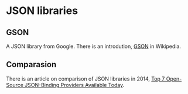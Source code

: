 # JSON libraries
## GSON
A JSON library from Google. There is an introdution, [GSON](https://en.wikipedia.org/wiki/Gson) in Wikipedia.

## Comparasion
There is an article on comparison of JSON libraries in 2014, [Top 7 Open-Source JSON-Binding Providers Available Today](https://www.developer.com/lang/jscript/top-7-open-source-json-binding-providers-available-today.html).

